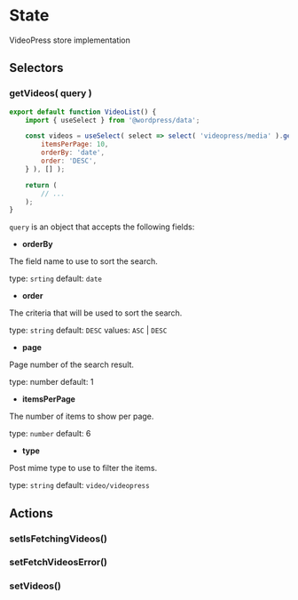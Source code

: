 # State

VideoPress store implementation

## Selectors

### getVideos( query )

```jsx
export default function VideoList() {
	import { useSelect } from '@wordpress/data';

	const videos = useSelect( select => select( 'videopress/media' ).getVideos( {
		itemsPerPage: 10,
		orderBy: 'date',
		order: 'DESC',
	} ), [] );

	return (
		// ...
	);
}
```

`query` is an object that accepts the following fields:

* **orderBy**

The field name to use to sort the search.

type: `srting`
default: `date`

* **order**

The criteria that will be used to sort the search.

type: `string`
default: `DESC`
values: `ASC` | `DESC`

* **page**

Page number of the search result.

type: number
default: 1

* **itemsPerPage**

The number of items to show per page.

type: `number`
default: 6

* **type**

Post mime type to use to filter the items.

type: `string`
default: `video/videopress`


## Actions

### setIsFetchingVideos()

### setFetchVideosError()

### setVideos()
